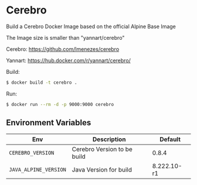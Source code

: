 # Cerebro

Build a Cerebro Docker Image based on the official Alpine Base Image

The Image size is smaller than "yannart/cerebro"

Cerebro:
https://github.com/lmenezes/cerebro

Yannart:
https://hub.docker.com/r/yannart/cerebro/

Build:
```bash
$ docker build -t cerebro .
```

Run:
```bash
$ docker run --rm -d -p 9000:9000 cerebro
```

## Environment Variables

|         Env         |      Description           | Default       |
| ------------------- | -------------------------- | ------------- |
| `CEREBRO_VERSION`   | Cerebro Version to be build| 0.8.4         |
| `JAVA_ALPINE_VERSION` | Java Version for build   | 8.222.10-r1   |
